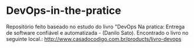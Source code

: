 DevOps-in-the-pratice
=====================

Repositório feito baseado no estudo do livro "DevOps Na pratica: Entrega de software confiável e automatizada - (Danilo Sato). Encontrado o livro no seguinte local.: http://www.casadocodigo.com.br/products/livro-devops
